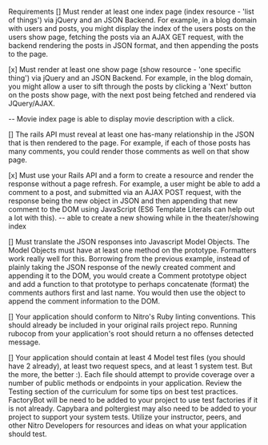 Requirements
[] Must render at least one index page (index resource - 'list of things') via jQuery and an JSON Backend. For example, in a blog domain with users and posts, you might display the index of the users posts on the users show page, fetching the posts via an AJAX GET request, with the backend rendering the posts in JSON format, and then appending the posts to the page.

[x] Must render at least one show page (show resource - 'one specific thing') via jQuery and an JSON Backend. For example, in the blog domain, you might allow a user to sift through the posts by clicking a 'Next' button on the posts show page, with the next post being fetched and rendered via JQuery/AJAX.

-- Movie index page is able to display movie description with a click.

[] The rails API must reveal at least one has-many relationship in the JSON that is then rendered to the page. For example, if each of those posts has many comments, you could render those comments as well on that show page.

[x] Must use your Rails API and a form to create a resource and render the response without a page refresh. For example, a user might be able to add a comment to a post, and submitted via an AJAX POST request, with the response being the new object in JSON and then appending that new comment to the DOM using JavaScript (ES6 Template Literals can help out a lot with this).
-- able to create a new showing while in the theater/showing index

[] Must translate the JSON responses into Javascript Model Objects. The Model Objects must have at least one method on the prototype. Formatters work really well for this. Borrowing from the previous example, instead of plainly taking the JSON response of the newly created comment and appending it to the DOM, you would create a Comment prototype object and add a function to that prototype to perhaps concatenate (format) the comments authors first and last name. You would then use the object to append the comment information to the DOM.

[] Your application should conform to Nitro's Ruby linting conventions. This should already be included in your original rails project repo. Running rubocop from your application's root should return a no offenses detected message.

[] Your application should contain at least 4 Model test files (you should have 2 already), at least two request specs, and at least 1 system test. But the more, the better :). Each file should attempt to provide coverage over a number of public methods or endpoints in your application. Review the Testing section of the curriculum for some tips on best test practices. FactoryBot will be need to be added to your project to use test factories if it is not already. Capybara and poltergiest may also need to be added to your project to support your system tests. Utilize your instructor, peers, and other Nitro Developers for resources and ideas on what your application should test.

